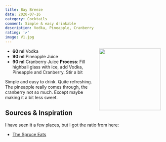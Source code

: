 ```yaml
---
title: Bay Breeze
date: 2020-07-16
category: Cocktails
comment: Simple & easy drinkable
description: Vodka, Pineapple, Cranberry
rating: '✔'
image: V1.jpg
---
```


<img src="V1.jpg" width="200px" height="200px" style="float: right;">

 - **60 ml** Vodka
 - **90 ml** Pineapple Juice
 - **90 ml** Cranberry Juice
 **Process**: Fill highball glass with ice, add Vodka, Pineapple and Cranberry. Stir a bit 

 Simple and easy to drink. Quite refreshing. The pineapple really comes through, the cranberry not so much. Except maybe making it a bit less sweet.

## Sources & Inspiration
 
 I have seen it a few places, but I got the ratio from here:
 
  - [The Spruce Eats](https://www.thespruceeats.com/bay-breeze-recipe-761000)
